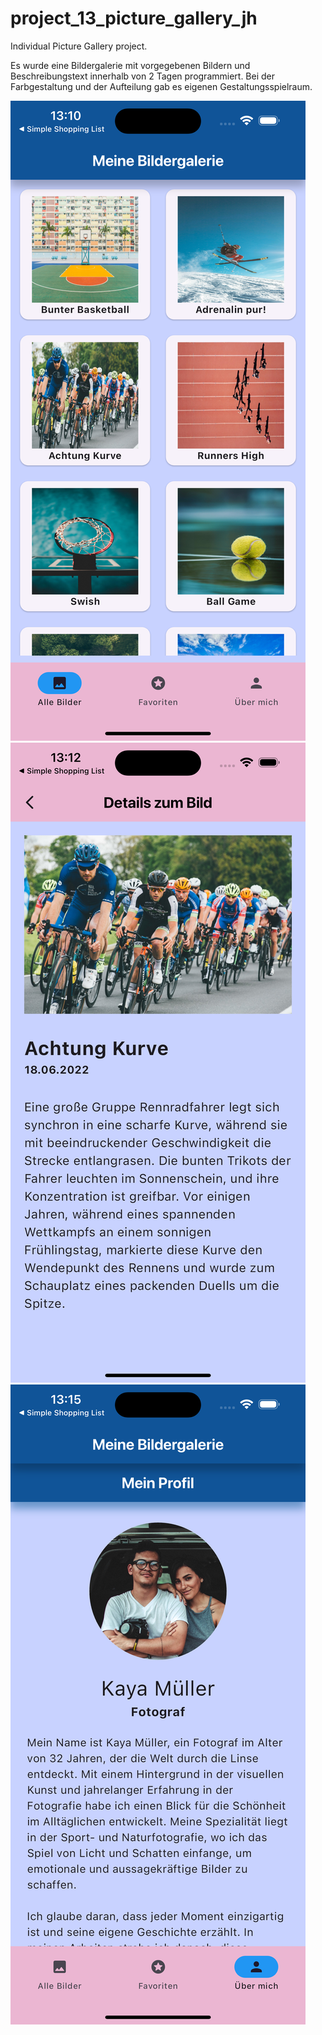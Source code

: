 # project_13_picture_gallery_jh

Individual Picture Gallery project.

Es wurde eine Bildergalerie mit vorgegebenen Bildern und Beschreibungstext innerhalb von 2 Tagen programmiert.
Bei der Farbgestaltung und der Aufteilung gab es eigenen Gestaltungsspielraum.

![Startbild](<Bildergalerie 1 - Alle Bilder.png>)
![Details zum Bild](<Bildergalerie 2 - Details zum Bild.png>)
![Mein Profil](<Bildergalerie 3 - Mein Profil.png>)